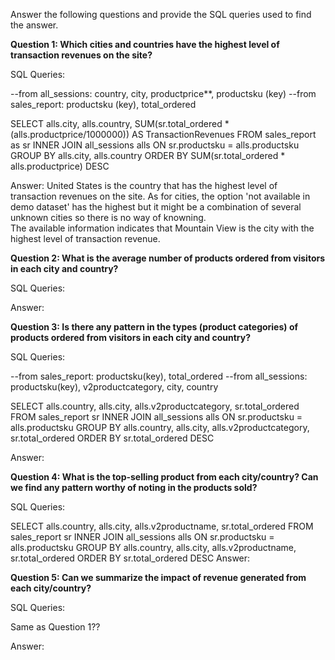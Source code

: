 Answer the following questions and provide the SQL queries used to find the answer.

    
**Question 1: Which cities and countries have the highest level of transaction revenues on the site?**

SQL Queries:

--from all_sessions: country, city, productprice**, productsku (key)
--from sales_report: productsku (key), total_ordered 

SELECT 
	alls.city, alls.country,
	SUM(sr.total_ordered * (alls.productprice/1000000)) AS TransactionRevenues
FROM sales_report as sr
INNER JOIN all_sessions alls
ON sr.productsku = alls.productsku
GROUP BY alls.city, alls.country
ORDER BY SUM(sr.total_ordered * alls.productprice) DESC

Answer:
United States is the country that has the highest level of transaction revenues on the site. 
As for cities, the option 'not available in demo dataset' has the highest but it might be a combination of several unknown cities so there is no way of knowning.  
The available information indicates that Mountain View is the city with the highest level of transaction revenue.


**Question 2: What is the average number of products ordered from visitors in each city and country?**


SQL Queries:



Answer:


**Question 3: Is there any pattern in the types (product categories) of products ordered from visitors in each city and country?**


SQL Queries:

--from sales_report: productsku(key), total_ordered
--from all_sessions: productsku(key), v2productcategory, city, country

SELECT 
	alls.country, alls.city, alls.v2productcategory, 
	sr.total_ordered
FROM sales_report sr
INNER JOIN all_sessions alls
ON sr.productsku = alls.productsku
GROUP BY alls.country, alls.city, alls.v2productcategory, sr.total_ordered
ORDER BY sr.total_ordered DESC

Answer:


**Question 4: What is the top-selling product from each city/country? Can we find any pattern worthy of noting in the products sold?**


SQL Queries:

SELECT 
	alls.country, alls.city, alls.v2productname, 
	sr.total_ordered
FROM sales_report sr
INNER JOIN all_sessions alls
ON sr.productsku = alls.productsku
GROUP BY alls.country, alls.city, alls.v2productname, sr.total_ordered
ORDER BY sr.total_ordered DESC
Answer:


**Question 5: Can we summarize the impact of revenue generated from each city/country?**

SQL Queries:

Same as Question 1??

Answer:




















